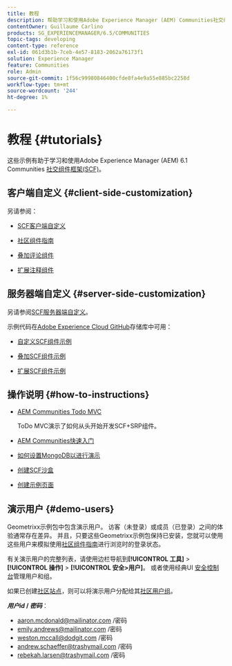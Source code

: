 ```yaml
---
title: 教程
description: 帮助学习和使用Adobe Experience Manager (AEM) Communities社交组件框架(SCF)的示例
contentOwner: Guillaume Carlino
products: SG_EXPERIENCEMANAGER/6.5/COMMUNITIES
topic-tags: developing
content-type: reference
exl-id: 061d3b1b-7ceb-4e57-8183-2062a76173f1
solution: Experience Manager
feature: Communities
role: Admin
source-git-commit: 1f56c99980846400cfde8fa4e9a55e885bc2258d
workflow-type: tm+mt
source-wordcount: '244'
ht-degree: 1%

---
```


# 教程 {#tutorials}

这些示例有助于学习和使用Adobe Experience Manager (AEM) 6.1 Communities [社交组件框架(SCF)](scf.md)。

## 客户端自定义 {#client-side-customization}

另请参阅：

* [SCF客户端自定义](client-customize.md)

* [社区组件指南](components-guide.md)

* [叠加评论组件](overlay-comments.md)

* [扩展注释组件](extend-comments.md)

## 服务器端自定义 {#server-side-customization}

另请参阅[SCF服务器端自定义](server-customize.md)。

示例代码在[Adobe Experience Cloud GitHub](https://github.com/Adobe-Marketing-Cloud)存储库中可用：

* [自定义SCF组件示例](https://github.com/Adobe-Marketing-Cloud/aem-scf-sample-components-customize)

* [叠加SCF组件示例](https://github.com/Adobe-Marketing-Cloud/aem-scf-sample-components-overlay)

* [扩展SCF组件示例](https://github.com/Adobe-Marketing-Cloud/aem-scf-sample-components-extension)

## 操作说明 {#how-to-instructions}

* [AEM Communities Todo MVC](https://github.com/Adobe-Marketing-Cloud/aem-communities-todomvc-sample)

  ToDo MVC演示了如何从头开始开发SCF+SRP组件。

* [AEM Communities快速入门](getting-started.md)

* [如何设置MongoDB以进行演示](demo-mongo.md)

* [创建SCF沙盒](an-scf-sandbox.md)

* [创建示例页面](create-sample-page.md)

## 演示用户 {#demo-users}

Geometrixx示例包中包含演示用户。 访客（未登录）或成员（已登录）之间的体验通常存在差异。 并且，只要这些Geometrixx示例包保持已安装，您就可以使用这些用户来模拟使用[社区组件指南](components-guide.md)进行浏览时的登录状态。

有关演示用户的完整列表，请使用边栏导航到&#x200B;**[!UICONTROL 工具]** > **[!UICONTROL 操作]** > **[!UICONTROL 安全>用户]**。 或者使用经典UI [安全控制台](http://localhost:4502/useradmin)管理用户和组。

如果已创建[社区站点](getting-started.md)，则可以将演示用户分配给其[社区用户组](users.md)。

***用户id* / *密码***：

* aaron.mcdonald@mailinator.com /密码
* emily.andrews@mailinator.com /密码
* weston.mccall@dodgit.com /密码
* andrew.schaeffer@trashymail.com /密码
* rebekah.larsen@trashymail.com /密码
